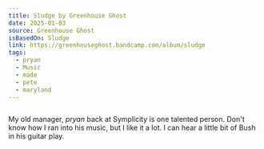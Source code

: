 ```yaml
---
title: Sludge by Greenhouse Ghost
date: 2025-01-03
source: Greenhouse Ghost
isBasedOn: Sludge
link: https://greenhouseghost.bandcamp.com/album/sludge
tags:
  - pryan
  - Music
  - made
  - pete
  - maryland
---
```

<style>.embed-container { position: relative; height: 0; overflow: hidden; max-width: 100%; } .embed-container iframe, .embed-container object, .embed-container embed { position: absolute; top: 0; left: 0; width: 100%; height: 100%; }</style><div class='embed-container bandcamp-iframe'><iframe src='https://bandcamp.com/EmbeddedPlayer/album=1395564456/size=large/bgcol=434748/linkcol=41bd47/tracklist=false/transparent=true/' style='border:0'></iframe></div>

My old manager, *pryan* back at Symplicity is one talented person. Don't know how I ran into his music, but I like it a lot. I can hear a little bit of Bush in his guitar play. 

	